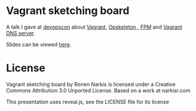 # Vagrant sketching board

A talk I gave at [devopscon](http://devopscon.com/) about [Vagrant](https://github.com/mitchellh/vagrant), [Opskeleton ](https://github.com/narkisr/opskeleton), [FPM](https://github.com/jordansissel/fpm) and [Vagrant DNS server](https://github.com/narkisr/vagrant-dns-server).

Slides can be viewed [here](http://narkisr.github.com/vagrant-sketching-board/index.html#/).


# License

Vagrant sketching board by Ronen Narkis is licensed under a Creative Commons Attribution 3.0 Unported License.
Based on a work at narkisr.com

This presentation uses reveal.js, see the LICENSE file for its license
